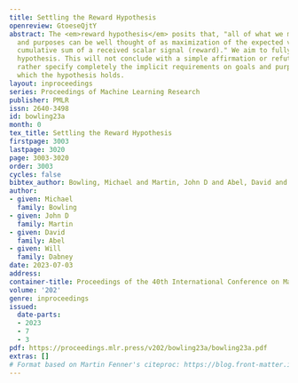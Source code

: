 ```yaml
---
title: Settling the Reward Hypothesis
openreview: GtoeseQjtY
abstract: The <em>reward hypothesis</em> posits that, "all of what we mean by goals
  and purposes can be well thought of as maximization of the expected value of the
  cumulative sum of a received scalar signal (reward)." We aim to fully settle this
  hypothesis. This will not conclude with a simple affirmation or refutation, but
  rather specify completely the implicit requirements on goals and purposes under
  which the hypothesis holds.
layout: inproceedings
series: Proceedings of Machine Learning Research
publisher: PMLR
issn: 2640-3498
id: bowling23a
month: 0
tex_title: Settling the Reward Hypothesis
firstpage: 3003
lastpage: 3020
page: 3003-3020
order: 3003
cycles: false
bibtex_author: Bowling, Michael and Martin, John D and Abel, David and Dabney, Will
author:
- given: Michael
  family: Bowling
- given: John D
  family: Martin
- given: David
  family: Abel
- given: Will
  family: Dabney
date: 2023-07-03
address: 
container-title: Proceedings of the 40th International Conference on Machine Learning
volume: '202'
genre: inproceedings
issued:
  date-parts:
  - 2023
  - 7
  - 3
pdf: https://proceedings.mlr.press/v202/bowling23a/bowling23a.pdf
extras: []
# Format based on Martin Fenner's citeproc: https://blog.front-matter.io/posts/citeproc-yaml-for-bibliographies/
---
```


